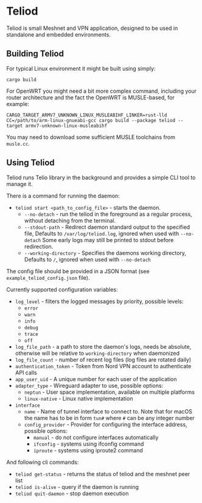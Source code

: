 # Teliod

Teliod is small Meshnet and VPN application, designed to be used in standalone
and embedded environments.

## Building Teliod

For typical Linux environment it might be built using simply:

```cargo build```

For OpenWRT you might need a bit more complex command, including your router architecture
and the fact the OpenWRT is MUSLE-based, for example:

```CARGO_TARGET_ARMV7_UNKNOWN_LINUX_MUSLEABIHF_LINKER=rust-lld CC=/path/to/arm-linux-gnueabi-gcc cargo build --package teliod --target armv7-unknown-linux-musleabihf```

You may need to download some sufficient MUSLE toolchains from `musle.cc`.

## Using Teliod

Teliod runs Telio library in the background and provides a simple CLI tool to
manage it.

There is a command for running the daemon:

- `teliod start <path_to_config_file>` - starts the daemon.
  - `--no-detach` - run the teliod in the foreground as a regular process,
  without detaching from the terminal.
  - `--stdout-path` - Redirect daemon standard output to the specified file,
  Defaults to `/var/log/teliod.log`, ignored when used with `--no-detach`
  Some early logs may still be printed to stdout before redirection.
  - `--working-directory` - Specifies the daemons working directory,
  Defaults to `/`, ignored when used with `--no-detach`

The config file should be provided in a JSON format
(see `example_teliod_config.json` file).

Currently supported configuration variables:

- `log_level` - filters the logged messages by priority, possible levels:
  - `error`
  - `warn`
  - `info`
  - `debug`
  - `trace`
  - `off`
- `log_file_path` - a path to store the daemon's logs,
needs be absolute, otherwise will be relative to `working-directory` when daemonized
- `log_file_count` - number of recent log files (log files are rotated daily)
- `authentication_token` - Token from Nord VPN account to authenticate API calls
- `app_user_uid` - A unique number for each user of the application
- `adapter_type` - Wireguard adapter to use, possible options:
  - `neptun` - User space implementation, available on multiple platforms
  - `linux-native` - Linux native implementation
- `interface`
  - `name` - Name of tunnel interface to connect to. Note that for macOS
  the name has to be in form `tun#` where `#` can be any integer number
  - `config_provider` - Provider for configuring the interface address,
  possible options:
    - `manual` - do not configure interfaces automatically
    - `ifconfig` - systems using ifconfig command
    - `iproute` - systems using iproute2 command

And following cli commands:

- `teliod get-status` - returns the status of teliod and the meshnet peer list
- `teliod is-alive` - query if the daemon is running
- `teliod quit-daemon` - stop daemon execution
